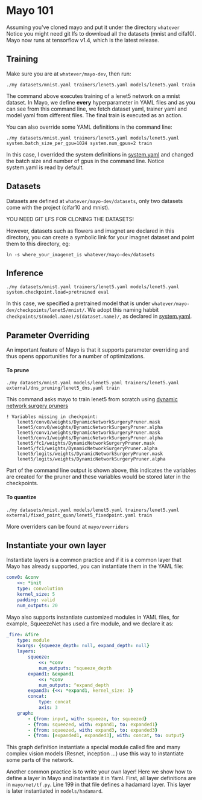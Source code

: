 # Mayo 101

Assuming you've cloned mayo and put it under the directory ```whatever```
Notice you might need git lfs to download all the datasets (mnist and cifa10).
Mayo now runs at tensorflow v1.4, which is the latest release.

## Training
Make sure you are at ```whatever/mayo-dev```, then run:

```Shell
./my datasets/mnist.yaml trainers/lenet5.yaml models/lenet5.yaml train
```
The command above executes training of a lenet5 network on a mnist dataset.
In Mayo, we define **every** hyperparameter in YAML files and as you can see
from this command line, we fetch dataset yaml, trainer yaml and model yaml
from different files.
The final train is executed as an action.

You can also override some YAML definitions in the command line:
```Shell
./my datasets/mnist.yaml trainers/lenet5.yaml models/lenet5.yaml system.batch_size_per_gpu=1024 system.num_gpus=2 train
```

In this case, I overrided the system definitions in [system.yaml](../mayo/system.yaml) and changed
the batch size and number of gpus in the command line.
Notice system.yaml is read by default.

## Datasets
Datasets are defined at ```whatever/mayo-dev/datasets```, only two datasets
come with the project (cifar10 and mnist).

YOU NEED GIT LFS FOR CLONING THE DATASETS!

However, datasets such as flowers and imagnet are declared in this directory,
you can create a symbolic link for your imagnet dataset and point them to this
directory, eg:
```Shell
ln -s where_your_imagenet_is whatever/mayo-dev/datasets
```

## Inference
```Shell
./my datasets/mnist.yaml trainers/lenet5.yaml models/lenet5.yaml system.checkpoint.load=pretrained eval
```

In this case, we specified a pretrained model that is under ```whatever/mayo-dev/checkpoints/lenet5/mnist/```.
We adopt this naming habbit ```checkpoints/$(model.name)/$(dataset.name)/```, as
declared in [system.yaml](../mayo/system.yaml).

## Parameter Overriding
An important feature of Mayo is that it supports parameter overriding and thus opens opportunities
for a number of optimizations.

#### To prune
```Shell
./my datasets/mnist.yaml models/lenet5.yaml trainers/lenet5.yaml external/dns_pruning/lenet5_dns.yaml train
```
This command asks mayo to train lenet5 from scratch using [dynamic network surgery pruners](../mayo/override/prune.py)

```Shell
! Variables missing in checkpoint:
    lenet5/conv0/weights/DynamicNetworkSurgeryPruner.mask
    lenet5/conv0/weights/DynamicNetworkSurgeryPruner.alpha
    lenet5/conv1/weights/DynamicNetworkSurgeryPruner.mask
    lenet5/conv1/weights/DynamicNetworkSurgeryPruner.alpha
    lenet5/fc1/weights/DynamicNetworkSurgeryPruner.mask
    lenet5/fc1/weights/DynamicNetworkSurgeryPruner.alpha
    lenet5/logits/weights/DynamicNetworkSurgeryPruner.mask
    lenet5/logits/weights/DynamicNetworkSurgeryPruner.alpha
```
Part of the command line output is shown above, this indicates the variables are created for the pruner and these variables would be stored later in the checkpoints.

#### To quantize
```Shell
./my datasets/mnist.yaml models/lenet5.yaml trainers/lenet5.yaml external/fixed_point_quan/lenet5_fixedpoint.yaml train
```
More overriders can be found at ```mayo/overriders```

## Instantiate your own layer
Instantiate layers is a common practice and if it is a common layer that Mayo has already supported, you can instantiate them in the YAML file:
```Yaml
conv0: &conv
    <<: *init
    type: convolution
    kernel_size: 5
    padding: valid
    num_outputs: 20
```

Mayo also supports instantiate customized modules in YAML files, for example, SqueezeNet has used a fire module, and we declare it as:
```Yaml
_fire: &fire
    type: module
    kwargs: {squeeze_depth: null, expand_depth: null}
    layers:
        squeeze:
            <<: *conv
            num_outputs: ^squeeze_depth
        expand1: &expand1
            <<: *conv
            num_outputs: ^expand_depth
        expand3: {<<: *expand1, kernel_size: 3}
        concat:
            type: concat
            axis: 3
    graph:
        - {from: input, with: squeeze, to: squeezed}
        - {from: squeezed, with: expand1, to: expanded1}
        - {from: squeezed, with: expand3, to: expanded3}
        - {from: [expanded1, expanded3], with: concat, to: output}
```
This graph definition instantiate a special module called fire and many complex vision models (Resnet, inception ...) use this way to instantiate some parts of the network.

Another common practice is to write your own layer!
Here we show how to define a layer in Mayo and instantiate it in Yaml.
First, all layer definitions are in ```mayo/net/tf.py```.
Line 199 in that file defines a hadamard layer.
This layer is later instantiated in ```models/hadamard```.
